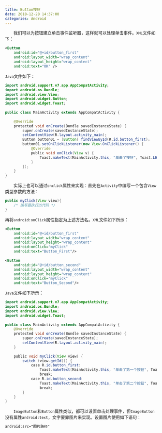 ```yaml
---
title: Button按钮
date: 2018-12-28 14:37:00
categories: Android
---
```

&emsp;&emsp;我们可以为按钮建立单击事件监听器，这样就可以处理单击事件。`XML`文件如下：

``` xml
<Button
    android:id="@+id/button_first"
    android:layout_width="wrap_content"
    android:layout_height="wrap_content"
    android:text="OK" />
```

`Java`文件如下：

``` java
import android.support.v7.app.AppCompatActivity;
import android.os.Bundle;
import android.view.View;
import android.widget.Button;
import android.widget.Toast;
​
public class MainActivity extends AppCompatActivity {
​
    @Override
    protected void onCreate(Bundle savedInstanceState) {
        super.onCreate(savedInstanceState);
        setContentView(R.layout.activity_main);
        Button button01 = (Button) findViewById(R.id.button_first);
        button01.setOnClickListener(new View.OnClickListener() {
            @Override
            public void onClick(View v) {
                Toast.makeText(MainActivity.this, "单击了按钮", Toast.LENGTH_SHORT).show();
            }
        });
    }
}
```

&emsp;&emsp;实际上也可以通过`onclick`属性来实现：首先在`Activity`中编写一个包含`View`类型参数的方法：

``` java
public myClick(View view){
    /* 编写要执行的代码 */
}
```

再将`android:onClick`属性指定为上述方法名。`XML`文件如下所示：

``` xml
<Button
    android:id="@+id/button_first"
    android:layout_width="wrap_content"
    android:layout_height="wrap_content"
    android:onClick="myClick"
    android:text="Button_First"/>
​
<Button
    android:id="@+id/button_second"
    android:layout_width="wrap_content"
    android:layout_height="wrap_content"
    android:onClick="myClick"
    android:text="Button_Second"/>
```

`Java`文件如下所示：

``` java
import android.support.v7.app.AppCompatActivity;
import android.os.Bundle;
import android.view.View;
import android.widget.Toast;
​
public class MainActivity extends AppCompatActivity {
    @Override
    protected void onCreate(Bundle savedInstanceState) {
        super.onCreate(savedInstanceState);
        setContentView(R.layout.activity_main);
    }
​
    public void myClick(View view) {
        switch (view.getId()) {
            case R.id.button_first:
                Toast.makeText(MainActivity.this, "单击了第一个按钮", Toast.LENGTH_SHORT).show();
                break;
            case R.id.button_second:
                Toast.makeText(MainActivity.this, "单击了第二个按钮", Toast.LENGTH_SHORT).show();
                break;
        }
    }
}
```

&emsp;&emsp;`ImageButton`和`Button`属性类似，都可以设置单击处理事件，但`ImageButton`没有属性`android:text`，文字要靠图片来实现。设置图片使用如下语句：

``` xml
android:src="图片路径"
```